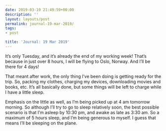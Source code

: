 ```yaml
---
date: 2019-03-19 21:49:59+00:00
description: ''
layout: layouts/post
permalink: journal-19-mar-2019/
tags:
- post

title: 'Journal: 19 Mar 2019'
---
```


<p>It&#8217;s only Tuesday, and it&#8217;s already the end of my working week! That&#8217;s because in just over 8 hours, I will be flying to Oslo, Norway. And I&#8217;ll be there for 4 days!</p>
<p>That meant after work, the only thing I&#8217;ve been doing is getting ready for the trip. So, packing my clothes, charging my devices, downloading movies and books, etc. It&#8217;s all basically done, but some things will be left to charge while I have a little sleep.</p>
<p>Emphasis on the little as well, as I&#8217;m being picked up at 4 am tomorrow morning. So although I&#8217;ll try to go to sleep relatively soon, the best possible scenario is that I&#8217;m asleep by 10:30 pm, and awake as late as 3:30 am. So a maximum of 5 hours sleep, and I&#8217;m being generous to myself. I guess that means I&#8217;ll be sleeping on the plane.</p>
